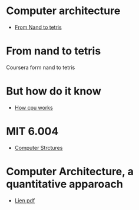 # Computer architecture
* [From Nand to tetris](#from-nand-to-tetris)

# From nand to tetris
Coursera form nand to tetris

# But how do it know 
* [How cpu works](https://www.youtube.com/watch?v=cNN_tTXABUA)

# MIT 6.004
* [Computer Strctures](https://www.youtube.com/watch?v=7P-LGEJS3A8&list=PLDSlqjcPpoL64CJdF0Qee5oWqGS6we_Yu)

# Computer Architecture, a quantitative apparoach
* [Lien pdf](https://www.cse.iitd.ac.in/~rijurekha/col216/quantitative_approach.pdf)


